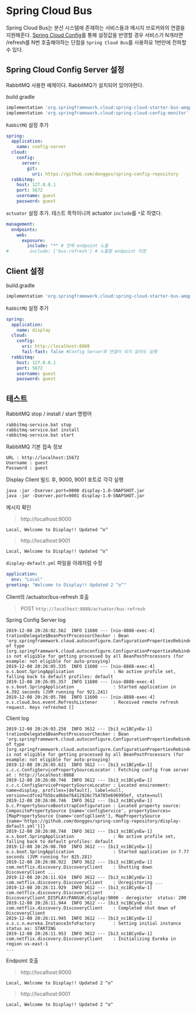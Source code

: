 # Spring Cloud Bus
Spring Cloud Bus는 분산 시스템에 존재하는 서비스들과 메시지 브로커와의 연결을 지원해준다.
[Spring Cloud Config](https://github.com/donggov/msa-practice/blob/master/docs/SpringCloudConfig.md)를 통해 설정값을 반영할 경우 서비스가 N개라면 /refresh를 N번 호출해야하는 단점을 `Spring Cloud Bus`를 사용하요 1번만에 전파할 수 있다.  

## Spring Cloud Config Server 설정
RabbitMQ 사용한 예제이다. RabbitMQ가 설치되어 있어야한다.

build.gradle
````gradle
implementation 'org.springframework.cloud:spring-cloud-starter-bus-amqp'
implementation 'org.springframework.cloud:spring-cloud-config-monitor'
````

`RabbitMQ` 설정 추가
````yaml
spring:
  application:
    name: config-server
  cloud:
    config:
      server:
        git:
          uri: https://github.com/donggov/spring-config-repository
  rabbitmq:
    host: 127.0.0.1
    port: 5672
    username: guest
    password: guest
````

`actuator` 설정 추가. 테스트 목적이니까 actuator `include`를 `*`로 하였다.
````yaml
management:
  endpoints:
    web:
      exposure:
        include: "*" # 전체 endpoint 노출
#        include: ['bus-refresh'] # 노출할 endpoint 지정
````

## Client 설정
build.gradle
````gradle
implementation 'org.springframework.cloud:spring-cloud-starter-bus-amqp'
````

`RabbitMQ` 설정 추가
````yaml
spring:
  application:
    name: display
  cloud:
    config:
      uri: http://localhost:8888
      fail-fast: false #Config Server와 연결이 되지 않아도 실행
  rabbitmq:
    host: 127.0.0.1
    port: 5672
    username: guest
    password: guest
````

## 테스트
RabbitMQ stop / install / start 명령어
````text
rabbitmq-service.bat stop
rabbitmq-service.bat install
rabbitmq-service.bat start
````

RabbitMQ 기본 접속 정보
````text
URL : http://localhost:15672
Username : guest
Password : guest
````

Display Client 빌드 후, 9000, 9001 포트로 각각 실행
````text
java -jar -Dserver.port=9000 display-1.0-SNAPSHOT.jar
java -jar -Dserver.port=9001 display-1.0-SNAPSHOT.jar
````

메시지 확인
> http://localhost:9000
````text
Local, Welcome to Display!! Updated ^o^
````

> http://localhost:9001
````text
Local, Welcome to Display!! Updated ^o^
````

`display-default.yml` 파일을 아래처럼 수정
````yaml
application:
  env: "Local"
greeting: "Welcome to Display!! Updated 2 ^o^"
````

Client의 /actuator/bus-refresh 호출
> POST `http://localhost:8888/actuator/bus-refresh`

Spring Config Server log
````text
2019-12-08 20:26:02.562  INFO 11600 --- [nio-8888-exec-4] trationDelegate$BeanPostProcessorChecker : Bean 'org.springframework.cloud.autoconfigure.ConfigurationPropertiesRebinderAutoConfiguration' of type [org.springframework.cloud.autoconfigure.ConfigurationPropertiesRebinderAutoConfiguration$$EnhancerBySpringCGLIB$$c50f118b] is not eligible for getting processed by all BeanPostProcessors (for example: not eligible for auto-proxying)
2019-12-08 20:26:05.335  INFO 11600 --- [nio-8888-exec-4] o.s.boot.SpringApplication               : No active profile set, falling back to default profiles: default
2019-12-08 20:26:05.357  INFO 11600 --- [nio-8888-exec-4] o.s.boot.SpringApplication               : Started application in 4.392 seconds (JVM running for 921.241)
2019-12-08 20:26:05.786  INFO 11600 --- [nio-8888-exec-4] o.s.cloud.bus.event.RefreshListener      : Received remote refresh request. Keys refreshed []
````

Client log
````text
2019-12-08 20:26:03.258  INFO 3612 --- [bi3_nc1BCynEw-1] trationDelegate$BeanPostProcessorChecker : Bean 'org.springframework.cloud.autoconfigure.ConfigurationPropertiesRebinderAutoConfiguration' of type [org.springframework.cloud.autoconfigure.ConfigurationPropertiesRebinderAutoConfiguration$$EnhancerBySpringCGLIB$$ecc658fb] is not eligible for getting processed by all BeanPostProcessors (for example: not eligible for auto-proxying)
2019-12-08 20:26:05.621  INFO 3612 --- [bi3_nc1BCynEw-1] c.c.c.ConfigServicePropertySourceLocator : Fetching config from server at : http://localhost:8888
2019-12-08 20:26:08.746  INFO 3612 --- [bi3_nc1BCynEw-1] c.c.c.ConfigServicePropertySourceLocator : Located environment: name=display, profiles=[default], label=null, version=cdfce2fb5bca8bbe76412926c754785e696995ef, state=null
2019-12-08 20:26:08.746  INFO 3612 --- [bi3_nc1BCynEw-1] b.c.PropertySourceBootstrapConfiguration : Located property source: CompositePropertySource {name='configService', propertySources=[MapPropertySource {name='configClient'}, MapPropertySource {name='https://github.com/donggov/spring-config-repository/display-default.yml'}]}
2019-12-08 20:26:08.748  INFO 3612 --- [bi3_nc1BCynEw-1] o.s.boot.SpringApplication               : No active profile set, falling back to default profiles: default
2019-12-08 20:26:08.760  INFO 3612 --- [bi3_nc1BCynEw-1] o.s.boot.SpringApplication               : Started application in 7.77 seconds (JVM running for 825.281)
2019-12-08 20:26:08.922  INFO 3612 --- [bi3_nc1BCynEw-1] com.netflix.discovery.DiscoveryClient    : Shutting down DiscoveryClient ...
2019-12-08 20:26:11.924  INFO 3612 --- [bi3_nc1BCynEw-1] com.netflix.discovery.DiscoveryClient    : Unregistering ...
2019-12-08 20:26:11.929  INFO 3612 --- [bi3_nc1BCynEw-1] com.netflix.discovery.DiscoveryClient    : DiscoveryClient_DISPLAY/PANSUK:display:9000 - deregister  status: 200
2019-12-08 20:26:11.944  INFO 3612 --- [bi3_nc1BCynEw-1] com.netflix.discovery.DiscoveryClient    : Completed shut down of DiscoveryClient
2019-12-08 20:26:11.945  INFO 3612 --- [bi3_nc1BCynEw-1] o.s.c.n.eureka.InstanceInfoFactory       : Setting initial instance status as: STARTING
2019-12-08 20:26:11.953  INFO 3612 --- [bi3_nc1BCynEw-1] com.netflix.discovery.DiscoveryClient    : Initializing Eureka in region us-east-1
...
````

Endpoint 호출
> http://localhost:9000
````text
Local, Welcome to Display!! Updated 2 ^o^
````

> http://localhost:9001
````text
Local, Welcome to Display!! Updated 2 ^o^
````